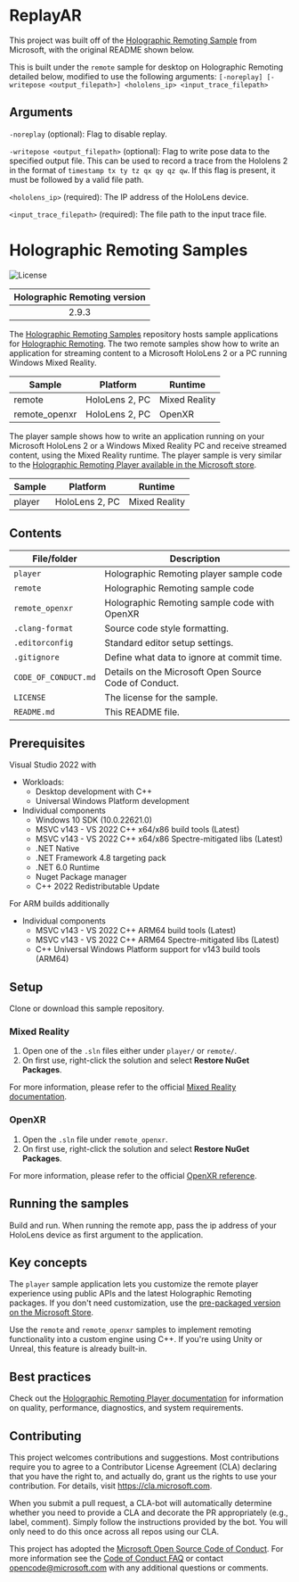 # ReplayAR
This project was built off of the [Holographic Remoting Sample](https://github.com/microsoft/MixedReality-HolographicRemoting-Samples) from Microsoft, with the original README shown below.

This is built under the ```remote``` sample for desktop on Holographic Remoting detailed below, modified to use the following arguments:
```[-noreplay] [-writepose <output_filepath>] <hololens_ip> <input_trace_filepath>```

## Arguments
```-noreplay``` (optional): Flag to disable replay.

```-writepose <output_filepath>``` (optional): Flag to write pose data to the specified output file. This can be used to record a trace from the Hololens 2 in the format of ```timestamp tx ty tz qx qy qz qw```. If this flag is present, it must be followed by a valid file path.

```<hololens_ip>``` (required): The IP address of the HoloLens device.

```<input_trace_filepath>``` (required): The file path to the input trace file.


# Holographic Remoting Samples

![License](https://img.shields.io/badge/license-MIT-green.svg)

| Holographic Remoting version |
:-----------------: |
| 2.9.3 |

The [Holographic Remoting Samples](https://github.com/microsoft/MixedReality-HolographicRemoting-Samples) repository hosts sample applications for [Holographic Remoting](https://docs.microsoft.com/en-us/windows/mixed-reality/holographic-remoting-player). The two remote samples show how to write an application for streaming content to a Microsoft HoloLens 2 or a PC running Windows Mixed Reality.

| Sample | Platform | Runtime |
| ---------- | -------- | ----------- |
| remote | HoloLens 2, PC | Mixed Reality |
| remote_openxr | HoloLens 2, PC | OpenXR |

The player sample shows how to write an application running on your Microsoft HoloLens 2 or a Windows Mixed Reality PC and receive streamed content, using the Mixed Reality runtime. The player sample is very similar to the [Holographic Remoting Player available in the Microsoft store](https://www.microsoft.com/p/holographic-remoting-player/9nblggh4sv40).

| Sample | Platform | Runtime |
| ---------- | -------- | ----------- |
| player | HoloLens 2, PC | Mixed Reality |

## Contents

| File/folder | Description |
|-------------|-------------|
| `player` | Holographic Remoting player sample code |
| `remote` | Holographic Remoting sample code |
| `remote_openxr` | Holographic Remoting sample code with OpenXR |
| `.clang-format` | Source code style formatting. |
| `.editorconfig` | Standard editor setup settings. |
| `.gitignore` | Define what data to ignore at commit time. |
| `CODE_OF_CONDUCT.md` | Details on the Microsoft Open Source Code of Conduct. |
| `LICENSE`   | The license for the sample. |
| `README.md` | This README file. |

## Prerequisites

Visual Studio 2022 with

- Workloads:
    - Desktop development with C++
    - Universal Windows Platform development
- Individual components
    - Windows 10 SDK (10.0.22621.0)
    - MSVC v143 - VS 2022 C++ x64/x86 build tools (Latest)
    - MSVC v143 - VS 2022 C++ x64/x86 Spectre-mitigated libs (Latest)
    - .NET Native
    - .NET Framework 4.8 targeting pack
    - .NET 6.0 Runtime
    - Nuget Package manager        
    - C++ 2022 Redistributable Update

For ARM builds additionally
- Individual components
    - MSVC v143 - VS 2022 C++ ARM64 build tools (Latest)
    - MSVC v143 - VS 2022 C++ ARM64 Spectre-mitigated libs (Latest)
    - C++ Universal Windows Platform support for v143 build tools (ARM64)


## Setup

Clone or download this sample repository.

### Mixed Reality

1. Open one of the ```.sln``` files either under ```player/``` or ```remote/```. 
2. On first use, right-click the solution and select **Restore NuGet Packages**.

For more information, please refer to the official [Mixed Reality documentation](https://docs.microsoft.com/en-us/windows/mixed-reality/).

### OpenXR

1. Open the ```.sln``` file under ```remote_openxr```. 
2. On first use, right-click the solution and select **Restore NuGet Packages**.

For more information, please refer to the official [OpenXR reference](https://www.khronos.org/openxr/).

## Running the samples

Build and run. When running the remote app, pass the ip address of your HoloLens device as first argument to the application.

## Key concepts 

The `player` sample application lets you customize the remote player experience using public APIs and the latest Holographic Remoting packages. If you don't need customization, use the [pre-packaged version on the Microsoft Store](https://www.microsoft.com/p/holographic-remoting-player/9nblggh4sv40).

Use the `remote` and `remote_openxr` samples to implement remoting functionality into a custom engine using C++. If you're using Unity or Unreal, this feature is already built-in.

## Best practices

Check out the [Holographic Remoting Player documentation](https://docs.microsoft.com/windows/mixed-reality/develop/platform-capabilities-and-apis/holographic-remoting-player) for information on quality, performance, diagnostics, and system requirements.

## Contributing

This project welcomes contributions and suggestions.  Most contributions require you to agree to a
Contributor License Agreement (CLA) declaring that you have the right to, and actually do, grant us
the rights to use your contribution. For details, visit https://cla.microsoft.com.

When you submit a pull request, a CLA-bot will automatically determine whether you need to provide
a CLA and decorate the PR appropriately (e.g., label, comment). Simply follow the instructions
provided by the bot. You will only need to do this once across all repos using our CLA.

This project has adopted the [Microsoft Open Source Code of Conduct](https://opensource.microsoft.com/codeofconduct/).
For more information see the [Code of Conduct FAQ](https://opensource.microsoft.com/codeofconduct/faq/) or
contact [opencode@microsoft.com](mailto:opencode@microsoft.com) with any additional questions or comments.
